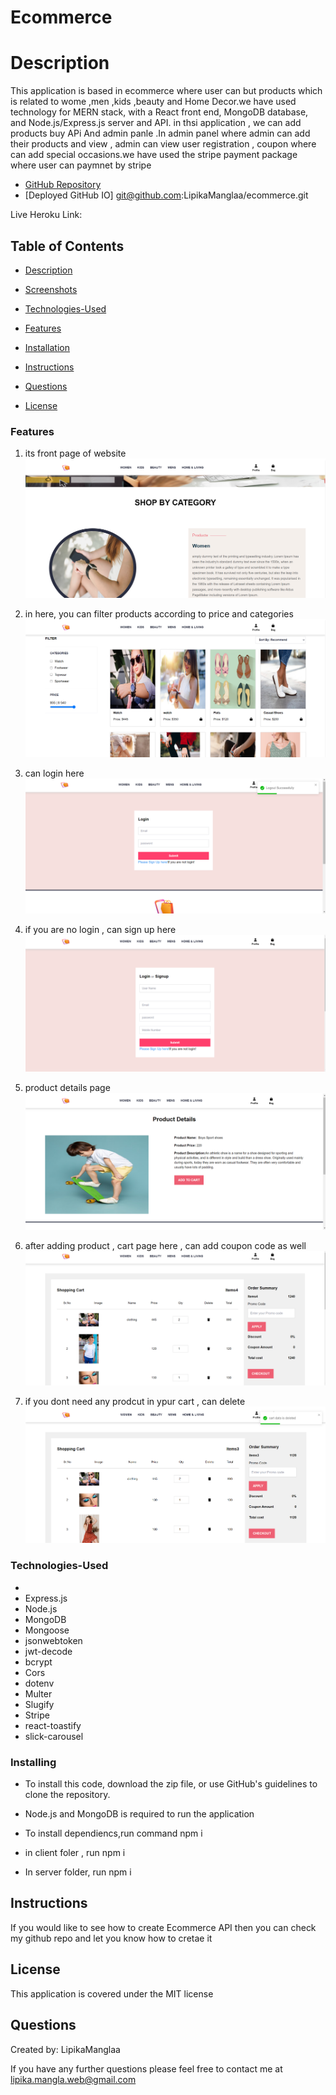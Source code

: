 # Ecommerce


# Description

This application is based in ecommerce where user can but products which is related to wome ,men ,kids ,beauty and Home Decor.we have used technology for MERN stack, with a React front end, MongoDB database, and Node.js/Express.js server and API. in thsi application , we can add products buy APi And admin panle .In admin panel where admin can add their products and view , admin can view user registration , coupon where can add special occasions.we have used the stripe payment package where user can paymnet by stripe



* [GitHub Repository](https://github.com/LipikaManglaa/ecommerce)
* [Deployed GitHub IO]  git@github.com:LipikaManglaa/ecommerce.git



Live Heroku Link:

## Table of Contents

  
* [Description](#Description)

* [Screenshots](#Screenshots) 

* [Technologies-Used](#Technologies-Used)

* [Features](#Features)   

* [Installation](#installation)
  
* [Instructions](#Instructions) 
          
* [Questions](#questions)
 
* [License](#license)  


### Features
1) its front page of website
![This is screenshot](./screenshot/main.png)

2) in here, you can filter products according to price and categories
![This is screenshot](./screenshot/filter.png)

3) can login here
![This is screenshot](./screenshot/login.png)

4) if you are no login , can sign up here
![This is screenshot](./screenshot/signup.png)

5) product details page
![This is screenshot](./screenshot/product-details.png)

6) after adding product , cart page here , can add coupon code as well
![This is screenshot](./screenshot/cart.png)

7) if you dont need any prodcut in ypur cart , can delete 
![This is screenshot](./screenshot/cart-delete.png)

### Technologies-Used
  *
  * Express.js
  * Node.js
  * MongoDB
  * Mongoose
  * jsonwebtoken
  * jwt-decode
  * bcrypt
  * Cors
  * dotenv
  * Multer 
  * Slugify
  * Stripe
  * react-toastify
  * slick-carousel


### Installing

* To install this code, download the zip file, or use GitHub's guidelines to clone the repository. 

* Node.js and MongoDB is required to run the application

* To install dependiencs,run command npm i

* in client foler , run npm i 
* In server folder, run npm i



## Instructions
If you would like to see how to create Ecommerce API then you can check my github repo and let you know  how to cretae it

## License
This application is covered under the MIT license


## Questions
Created by: LipikaManglaa

If you have any further questions please feel free to contact me at lipika.mangla.web@gmail.com